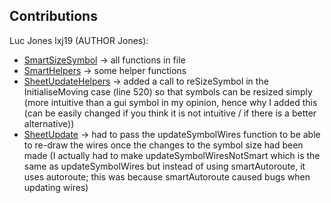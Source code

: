 ## Contributions

Luc Jones lxj19 (AUTHOR Jones): 
- [SmartSizeSymbol](src/Renderer/DrawBlock/SmartSizeSymbol.fs) -> all functions in file
- [SmartHelpers](src/Renderer/DrawBlock/SmartHelpers.fs) -> some helper functions
- [SheetUpdateHelpers](src/Renderer/DrawBlock/SheetUpdateHelpers.fs) -> added a call to reSizeSymbol in the InitialiseMoving case (line 520) so that symbols can be resized simply (more intuitive than a gui symbol in my opinion, hence why I added this (can be easily changed if you think it is not intuitive / if there is a better alternative))
- [SheetUpdate](src/Renderer/DrawBlock/SheetUpdate.fs) -> had to pass the updateSymbolWires function to be able to re-draw the wires once the changes to the symbol size had been made (I actually had to make updateSymbolWiresNotSmart which is the same as updateSymbolWires but instead of using smartAutoroute, it uses autoroute; this was because smartAutoroute caused bugs when updating wires)


